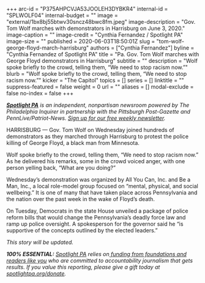 +++
arc-id = "P375AHPCVJA53JOOLEH3DYBKR4"
internal-id = "SPLWOLF04"
internal-budget = ""
image = "external/1bx8bj55btwv30sncz48bwc8fm.jpeg"
image-description = "Gov. Tom Wolf marches with demonstrators in Harrisburg on June 3, 2020."
image-caption = ""
image-credit = "Cynthia Fernandez / Spotlight PA"
image-size = ""
published = 2020-06-03T18:50:01Z
slug = "tom-wolf-george-floyd-march-harrisburg"
authors = ["Cynthia Fernandez"]
byline = "Cynthia Fernandez of Spotlight PA"
title = "Pa. Gov. Tom Wolf marches with George Floyd demonstrators in Harrisburg"
subtitle = ""
description = "Wolf spoke briefly to the crowd, telling them, “We need to stop racism now.”"
blurb = "Wolf spoke briefly to the crowd, telling them, “We need to stop racism now.”"
kicker = "The Capitol"
topics = []
series = []
linktitle = ""
suppress-featured = false
weight = 0
url = ""
aliases = []
modal-exclude = false
no-index = false
+++

<a href="https://www.spotlightpa.org/"><i><b>Spotlight PA</b></i></a><i> is an independent, nonpartisan newsroom powered by The Philadelphia Inquirer in partnership with the Pittsburgh Post-Gazette and PennLive/Patriot-News. </i><a href="https://www.spotlightpa.org/newsletters"><i>Sign up for our free weekly newsletter</i></a><i>.</i>

HARRISBURG — Gov. Tom Wolf on Wednesday joined hundreds of demonstrators as they marched through Harrisburg to protest the police killing of George Floyd, a black man from Minnesota.

Wolf spoke briefly to the crowd, telling them, “We need to stop racism now.” As he delivered his remarks, some in the crowd voiced anger, with one person yelling back, “What are you doing?”

Wednesday’s demonstration was organized by All You Can, Inc. and Be a Man, Inc., a local role-model group focused on “mental, physical, and social wellbeing.” It is one of many that have taken place across Pennsylvania and the nation over the past week in the wake of Floyd’s death.

On Tuesday, Democrats in the state House unveiled a package of police reform bills that would change the Pennsylvania’s deadly force law and ramp up police oversight. A spokesperson for the governor said he “is supportive of the concepts outlined by the elected leaders.”

<script src="https://www.spotlightpa.org/embed.js" async></script><div data-spl-embed-version="1" data-spl-src="https://www.spotlightpa.org/embeds/donate/"></div>

<i>This story will be updated.</i>

<i><b>100% ESSENTIAL:</b></i> <a href="https://www.spotlightpa.org/"><i>Spotlight PA</i></a><i> relies on</i><a href="https://www.spotlightpa.org/support"><i> funding from foundations and readers like you</i></a><i> who are committed to accountability journalism that gets results. If you value this reporting, please give a gift today at </i><a href="https://www.spotlightpa.org/donate"><i>spotlightpa.org/donate</i></a><i>.</i>
